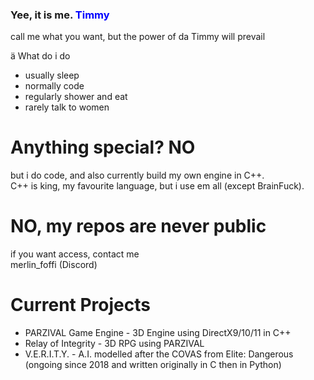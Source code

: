 ### Yee, it is me. <span style="color: blue"> Timmy </span>

  call me what you want, but the power of da Timmy will prevail

ä What do i do
- usually sleep
- normally code
- regularly shower and eat
- rarely talk to women

# Anything special? NO

  but i do code, and also currently build my own engine in C++. <br>
  C++ is king, my favourite language, but i use em all (except BrainFuck). <br>

# NO, my repos are never public

  if you want access, contact me <br>
  merlin_foffi (Discord)


# Current Projects

  - PARZIVAL Game Engine - 3D Engine using DirectX9/10/11 in C++
  - Relay of Integrity - 3D RPG using PARZIVAL
  - V.E.R.I.T.Y. - A.I. modelled after the COVAS from Elite: Dangerous (ongoing since 2018 and written originally in C then in Python)
